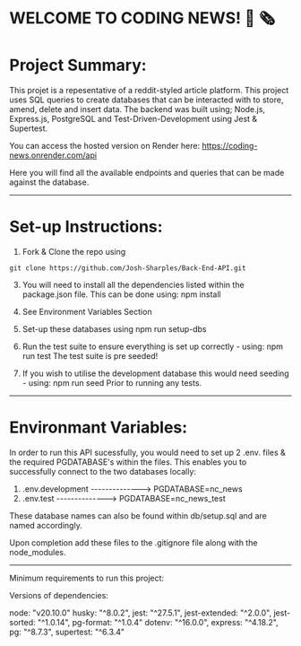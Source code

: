 # WELCOME TO CODING NEWS! 📰 🗞

<h1>Project Summary:</h1>

This projet is a repesentative of a reddit-styled article platform. This project uses SQL queries to create databases that can be interacted with to store, amend, delete and insert data.
The backend was built using; Node.js, Express.js, PostgreSQL and Test-Driven-Development using Jest & Supertest.

You can access the hosted version on Render here: https://coding-news.onrender.com/api

Here you will find all the available endpoints and queries that can be made against the database.

-------------------------------------------------------------

<h1>Set-up Instructions:</h1>

1. Fork & Clone the repo using
```
git clone https://github.com/Josh-Sharples/Back-End-API.git
```

3. You will need to install all the dependencies listed within the package.json file. This can be done using: npm install

4. See Environment Variables Section

5. Set-up these databases using npm run setup-dbs

6. Run the test suite to ensure everything is set up correctly - using: npm run test
   The test suite is pre seeded!

7. If you wish to utilise the development database this would need seeding - using: npm run seed
   Prior to running any tests.

-------------------------------------------------------------
<h1>Environmant Variables:</h1>

In order to run this API sucessfully, you would need to set up 2 .env. files & the required PGDATABASE's within the files.
This enables you to successfully connect to the two databases locally:

1. .env.development -------------->  PGDATABASE=nc_news
2. .env.test -------------->  PGDATABASE=nc_news_test

These database names can also be found within db/setup.sql and are named accordingly.

Upon completion add these files to the .gitignore file along with the node_modules.

-------------------------------------------------------------

Minimum requirements to run this project:

Versions of dependencies:

node: "v20.10.0"
husky: "^8.0.2",
jest: "^27.5.1",
jest-extended: "^2.0.0",
jest-sorted: "^1.0.14",
pg-format: "^1.0.4"
dotenv: "^16.0.0",
express: "^4.18.2",
pg: "^8.7.3",
supertest: "^6.3.4"
